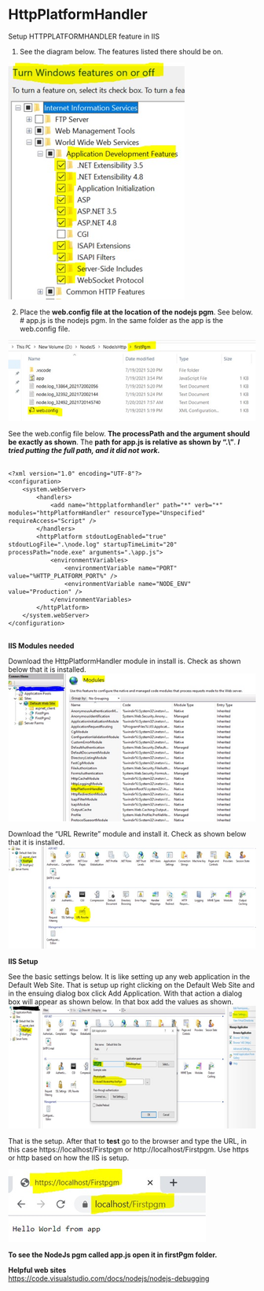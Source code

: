 # HttpPlatformHandler
Setup HTTPPLATFORMHANDLER feature in IIS

1.	See the diagram below. The features listed there should be on.
 
![Alt text](img/img1.jpg?raw=true "Title")








2.	Place the <b>web.config file at the location of the nodejs pgm</b>. See below.
<br> #	app.js is the nodejs pgm. In the same folder as the app is the web.config file.
 
 ![Alt text](img/img2.jpg?raw=true "Title")

See the web.config file below. <b>The processPath and the argument should be exactly as shown</b>. The <b>path for app.js is relative as shown by “.\”</b>. <b><I>I tried putting the full path, and it did not work.</I></b>

<pre>
<code>
&lt?xml version="1.0" encoding="UTF-8"?&gt
&ltconfiguration&gt
    &ltsystem.webServer&gt
        &lthandlers&gt
            &ltadd name="httpplatformhandler" path="*" verb="*" modules="httpPlatformHandler" resourceType="Unspecified" requireAccess="Script" /&gt
        &lt/handlers&gt
        &lthttpPlatform stdoutLogEnabled="true" stdoutLogFile=".\node.log" startupTimeLimit="20" processPath="node.exe" arguments=".\app.js"&gt
            &ltenvironmentVariables&gt
                &ltenvironmentVariable name="PORT" value="%HTTP_PLATFORM_PORT%" /&gt
                &ltenvironmentVariable name="NODE_ENV" value="Production" /&gt
            &lt/environmentVariables&gt            
        &lt/httpPlatform&gt
    &lt/system.webServer&gt
&lt/configuration&gt
</code>
</pre>








<b>IIS Modules needed</b>

Download the HttpPlatformHandler module in install is. Check as shown below that it is installed.
![Alt text](img/img3.jpg?raw=true "Title")
 

Download the “URL Rewrite” module and install it. Check as shown below that it is installed.
 ![Alt text](img/img4.jpg?raw=true "Title")




<b>IIS Setup</b>

See the basic settings below. It is like setting up any web application in the Default Web Site. That is setup up right clicking on the Default Web Site and in the ensuing dialog box click Add Application. With that action a dialog box will appear as shown below. In that box add the values as shown.
![Alt text](img/img5.jpg?raw=true "Title")
 



That is the setup. After that to <b>test</b> go to the browser and type the URL, in this case https://localhost/Firstpgm or http://localhost/Firstpgm. Use https or http based on how the IIS is setup.

![Alt text](img/img6.jpg?raw=true "Title")
 	
<b>To see the NodeJs pgm called app.js open it in  firstPgm folder.</b>

<b>Helpful web sites</b><br>
https://code.visualstudio.com/docs/nodejs/nodejs-debugging

